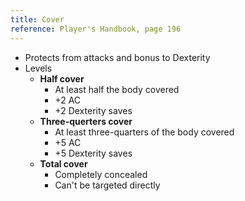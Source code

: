 ```yaml
---
title: Cover
reference: Player's Handbook, page 196
---
```


- Protects from attacks and bonus to Dexterity
- Levels
  - **Half cover**
    - At least half the body covered
    - +2 AC
    - +2 Dexterity saves
  - **Three-querters cover**
    - At least three-quarters of the body covered
    - +5 AC
    - +5 Dexterity saves
  - **Total cover**
    - Completely concealed
    - Can't be targeted directly
